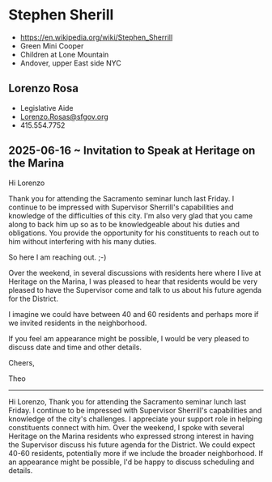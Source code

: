 # Stephen Sherill

* https://en.wikipedia.org/wiki/Stephen_Sherrill
* Green Mini Cooper
* Children at Lone Mountain
* Andover, upper East side NYC

## 
## Lorenzo Rosa

* Legislative Aide
* Lorenzo.Rosas@sfgov.org
* 415.554.7752

## 2025-06-16 ~ Invitation to Speak at Heritage on the Marina

Hi Lorenzo

Thank you for attending the Sacramento seminar lunch last Friday. I continue to be impressed with Supervisor Sherrill's capabilities and knowledge of the difficulties of this city. I'm also very glad that you came along to back him up so as to be knowledgeable about his duties and obligations. You provide the opportunity for his constituents to reach out to him without interfering with his many duties.

So here I am reaching out. ;-)

Over the weekend, in several discussions with residents here where I live at Heritage on the Marina, I was pleased to hear that residents would be very pleased to have the Supervisor come and talk to us about his future agenda for the District.

I imagine we could have between 40 and 60 residents and perhaps more if we invited residents in the neighborhood.

If you feel am appearance might be possible, I would be very pleased to discuss date and time and other details.

Cheers,

Theo

***

Hi Lorenzo,
Thank you for attending the Sacramento seminar lunch last Friday. I continue to be impressed with Supervisor Sherrill's capabilities and knowledge of the city's challenges. I appreciate your support role in helping constituents connect with him.
Over the weekend, I spoke with several Heritage on the Marina residents who expressed strong interest in having the Supervisor discuss his future agenda for the District. We could expect 40-60 residents, potentially more if we include the broader neighborhood.
If an appearance might be possible, I'd be happy to discuss scheduling and details.
